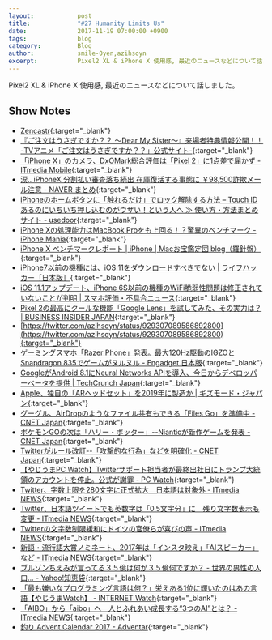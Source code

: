 ```yaml
---
layout:            post
title:             "#27 Humanity Limits Us"
date:              2017-11-19 07:00:00 +0900
tags:              blog
category:          Blog
author:            smile-0yen,azihsoyn
excerpt:           Pixel2 XL & iPhone X 使用感, 最近のニュースなどについて話しました。
---
```

Pixel2 XL & iPhone X 使用感, 最近のニュースなどについて話しました。

## Show Notes
- [Zencastr](https://zencastr.com/){:target="_blank"}
- [『ご注文はうさぎですか？？ ～Dear My Sister～』来場者特典情報公開！！ \-TVアニメ「ご注文はうさぎですか？？」公式サイト\-](http://www.gochiusa.com/news/hp0001/index05400000.html){:target="_blank"}
- [「iPhone X」のカメラ、DxOMark総合評価は「Pixel 2」に1点差で届かず \- ITmedia Mobile](http://www.itmedia.co.jp/mobile/articles/1711/07/news061.html){:target="_blank"}
- [涙\.\. iPhoneX 分割払い審査落ち続出 在庫復活する事態に ￥98,500詐欺メール注意 \- NAVER まとめ](https://matome.naver.jp/odai/2150979159332031201){:target="_blank"}
- [iPhoneのホームボタンに「触れるだけ」でロック解除する方法 – Touch IDあるのにいちいち押し込むのがウザい！という人へ ≫ 使い方・方法まとめサイト \- usedoor](http://usedoor.jp/howto/digital/iphone-ipad/lock-gamen-touch-id-homebutton-oshikomanai/){:target="_blank"}
- [iPhone Xの処理能力はMacBook Proをも上回る！？驚異のベンチマーク \- iPhone Mania](https://iphone-mania.jp/news-182534/){:target="_blank"}
- [iPhone X ベンチマークレポート \| iPhone \| Macお宝鑑定団 blog（羅針盤）](http://www.macotakara.jp/blog/iphone/entry-33642.html){:target="_blank"}
- [iPhone7以前の機種には、iOS 11をダウンロードすべきでない \| ライフハッカー［日本版］](https://www.lifehacker.jp/2017/11/106930.html){:target="_blank"}
- [iOS 11\.1アップデート、iPhone 6S以前の機種のWiFi脆弱性問題は修正されていないことが判明 \| スマホ評価・不具合ニュース](https://sumahoinfo.com/ios-11-1-update-didnt-fix-wifi-issue-krack-iphone-6s-and-older-iphone){:target="_blank"}
- [Pixel 2の最高にクールな機能「Google Lens」を試してみた、その実力は？ \| BUSINESS INSIDER JAPAN](https://www.businessinsider.jp/post-106461){:target="_blank"}
- [https://twitter.com/azihsoyn/status/929307089586892800](https://twitter.com/azihsoyn/status/929307089586892800){:target="_blank"}
- [ゲーミングスマホ「Razer Phone」発表。最大120Hz駆動のIGZOとSnapdragon 835でゲームがヌルヌル \- Engadget 日本版](http://japanese.engadget.com/2017/11/02/razer-phone-120hz-igzo-snapdragon-835/){:target="_blank"}
- [GoogleがAndroid 8\.1にNeural Networks APIを導入、今日からデベロッパーベータを提供 \| TechCrunch Japan](http://jp.techcrunch.com/2017/10/26/20171025google-introduces-neural-networks-api-in-developer-preview-of-android-8-1/){:target="_blank"}
- [Apple、独自の「ARヘッドセット」を2019年に製造か \| ギズモード・ジャパン](https://www.gizmodo.jp/2017/11/ar-head-set-start-apple.html){:target="_blank"}
- [グーグル、AirDropのようなファイル共有もできる「Files Go」を準備中 \- CNET Japan](https://japan.cnet.com/article/35110108/){:target="_blank"}
- [ポケモンGOの次は「ハリー・ポッター」\-\-Nianticが新作ゲームを発表 \- CNET Japan](https://japan.cnet.com/article/35110105/){:target="_blank"}
- [Twitterがルール改訂\-\-「攻撃的な行為」などを明確化 \- CNET Japan](https://japan.cnet.com/article/35109887/){:target="_blank"}
- [【やじうまPC Watch】Twitterサポート担当者が最終出社日にトランプ大統領のアカウントを停止。公式が謝罪 \- PC Watch](https://pc.watch.impress.co.jp/docs/news/yajiuma/1089908.html){:target="_blank"}
- [Twitter、字数上限を280文字に正式拡大　日本語は対象外 \- ITmedia NEWS](http://www.itmedia.co.jp/news/articles/1711/08/news038.html){:target="_blank"}
- [Twitter、日本語ツイートでも英数字は「0\.5文字分」に　残り文字数表示も変更 \- ITmedia NEWS](http://www.itmedia.co.jp/news/articles/1711/08/news059.html){:target="_blank"}
- [Twitterの文字数制限緩和にドイツの官僚らが喜びの声 \- ITmedia NEWS](http://www.itmedia.co.jp/news/articles/1711/09/news097.html){:target="_blank"}
- [新語・流行語大賞ノミネート、2017年は「インスタ映え」「AIスピーカー」など \- ITmedia NEWS](http://www.itmedia.co.jp/news/articles/1711/09/news093.html){:target="_blank"}
- [ブルゾンちえみが言ってる３５億は何が３５億何ですか？ \- 世界の男性の人口\.\.\. \- Yahoo\!知恵袋](https://detail.chiebukuro.yahoo.co.jp/qa/question_detail/q12173002057){:target="_blank"}
- [「最も嫌いなプログラミング言語は何？」栄えある1位に輝いたのはあの言語【やじうまWatch】 \- INTERNET Watch](https://internet.watch.impress.co.jp/docs/yajiuma/1089747.html){:target="_blank"}
- [「AIBO」から「aibo」へ　人とふれあい成長する“3つのAI”とは？ \- ITmedia NEWS](http://www.itmedia.co.jp/news/articles/1711/01/news146.html){:target="_blank"}
- [釣り Advent Calendar 2017 \- Adventar](https://adventar.org/calendars/2204){:target="_blank"}
